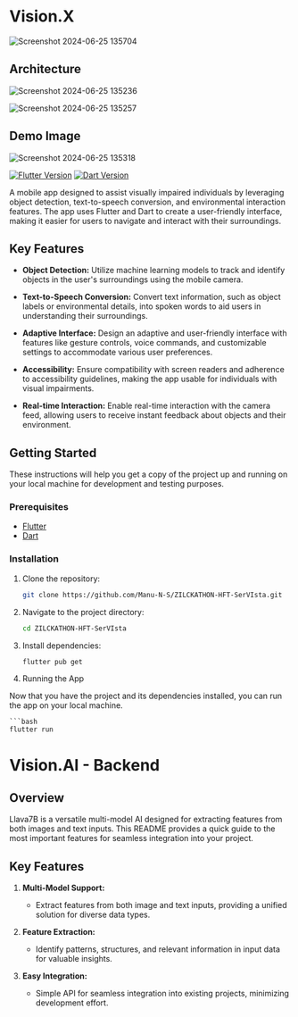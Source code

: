 # Vision.X
![Screenshot 2024-06-25 135704](https://github.com/Manu-N-S/ZILCKATHON-HFT-SerVIsta/assets/98375679/dc77bff8-8b8b-4590-8bcc-e8b7d999f530)

## Architecture
![Screenshot 2024-06-25 135236](https://github.com/Manu-N-S/ZILCKATHON-HFT-SerVIsta/assets/98375679/ae75739b-b11b-4b08-9c2a-1d5f04c900aa)

![Screenshot 2024-06-25 135257](https://github.com/Manu-N-S/ZILCKATHON-HFT-SerVIsta/assets/98375679/efb76462-4f40-4a0c-8bb9-29a53f4077df)

## Demo Image

![Screenshot 2024-06-25 135318](https://github.com/Manu-N-S/ZILCKATHON-HFT-SerVIsta/assets/98375679/66a4fd3c-03c4-4187-b8ac-54b98ebfffc7)



[![Flutter Version](https://img.shields.io/badge/Flutter-v2.10.0-blue.svg)](https://flutter.dev/docs/get-started/install)
[![Dart Version](https://img.shields.io/badge/Dart-v2.14.0-blue.svg)](https://dart.dev/get-dart)

A mobile app designed to assist visually impaired individuals by leveraging object detection, text-to-speech conversion, and environmental interaction features. The app uses Flutter and Dart to create a user-friendly interface, making it easier for users to navigate and interact with their surroundings.

## Key Features

- **Object Detection:** Utilize machine learning models to track and identify objects in the user's surroundings using the mobile camera.

- **Text-to-Speech Conversion:** Convert text information, such as object labels or environmental details, into spoken words to aid users in understanding their surroundings.

- **Adaptive Interface:** Design an adaptive and user-friendly interface with features like gesture controls, voice commands, and customizable settings to accommodate various user preferences.

- **Accessibility:** Ensure compatibility with screen readers and adherence to accessibility guidelines, making the app usable for individuals with visual impairments.

- **Real-time Interaction:** Enable real-time interaction with the camera feed, allowing users to receive instant feedback about objects and their environment.


## Getting Started

These instructions will help you get a copy of the project up and running on your local machine for development and testing purposes.

### Prerequisites

- [Flutter](https://flutter.dev/docs/get-started/install)
- [Dart](https://dart.dev/get-dart)

### Installation

1. Clone the repository:

    ```bash
    git clone https://github.com/Manu-N-S/ZILCKATHON-HFT-SerVIsta.git
    ```

2. Navigate to the project directory:

    ```bash
    cd ZILCKATHON-HFT-SerVIsta
    ```

3. Install dependencies:

    ```bash
    flutter pub get

4. Running the App

Now that you have the project and its dependencies installed, you can run the app on your local machine.

    ```bash
    flutter run 

# Vision.AI - Backend

## Overview

Llava7B is a versatile multi-model AI designed for extracting features from both images and text inputs. This README provides a quick guide to the most important features for seamless integration into your project.


## Key Features

1. **Multi-Model Support:**
   - Extract features from both image and text inputs, providing a unified solution for diverse data types.

2. **Feature Extraction:**
   - Identify patterns, structures, and relevant information in input data for valuable insights.

3. **Easy Integration:**
   - Simple API for seamless integration into existing projects, minimizing development effort.

